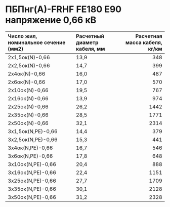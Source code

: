 # ПБПнг(А)-FRHF  FE180 E90 напряжение 0,66 кВ

| Число жил, номинальное сечение (мм2)   | Расчетный диаметр кабеля, мм   |   Расчетная масса кабеля, кг/км |
|:---------------------------------------|:-------------------------------|--------------------------------:|
| 2х1,5ок(N)-0,66                        | 13,9                           |                             348 |
| 2х2,5ок(N)-0,66                        | 14,7                           |                             399 |
| 2х4ок(N)-0,66                          | 16,0                           |                             487 |
| 2х6ок(N)-0,66                          | 17,0                           |                             570 |
| 2х10ок(N)-0,66                         | 19,5                           |                             767 |
| 2х16ок(N)-0,66                         | 13,9                           |                             974 |
| 2х25ок(N)-0,66                         | 26,2                           |                            1442 |
| 2х35ок(N)-0,66                         | 28,5                           |                            1771 |
| 2х50ок(N)-0,66                         | 32,1                           |                            2314 |
| 3х1,5ок(N,PE)-0,66                     | 14,4                           |                             379 |
| 3х2,5ок(N,PE)-0,66                     | 15,3                           |                             441 |
| 3х4ок(N,PE)-0,66                       | 16,7                           |                             546 |
| 3х6ок(N,PE)-0,66                       | 17,8                           |                             648 |
| 3х10ок(N,PE)-0,66                      | 20,4                           |                             888 |
| 3х16ок(N,PE)-0,66                      | 22,4                           |                            1151 |
| 3х25ок(N,PE)-0,66                      | 27,7                           |                            1709 |
| 3х35ок(N,PE)-0,66                      | 30,1                           |                            2128 |
| 3х50ок(N,PE)-0,66                      | 31,2                           |                            2328 |